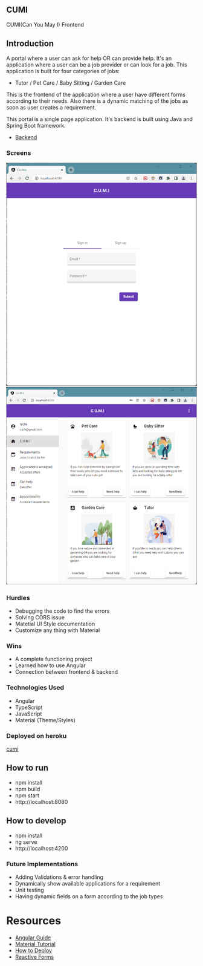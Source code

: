 ## CUMI
CUMI(Can You May I) Frontend

## Introduction
A portal where a user can ask for help OR can provide help. It's an application where a user can be a job provider or can look for a job. This application is built for four categories of jobs:
- Tutor / Pet Care / Baby Sitting / Garden Care

This is the frontend of the application where a user have different forms according to their needs. Also there is a dynamic matching of the jobs as soon as user creates a requirement.

This portal is a single page application. It's backend is built using Java and Spring Boot framework.
- [Backend](https://github.com/jaruchi/CapstoneProject-Backend)

### Screens
![Login Screen](/docs/login.png)
![Dashboard](/docs/Dashboard.png)


### Hurdles
- Debugging the code to find the errors
- Solving CORS issue
- Matetial UI Style documentation 
- Customize any thing with Material

### Wins
- A complete functioning project
- Learned how to use Angular
- Connection between frontend & backend

### Technologies Used
- Angular
- TypeScript
- JavaScript
- Material (Theme/Styles)

### Deployed on heroku
[cumi](https://cu-mi.herokuapp.com/)

## How to run
* npm install
* npm build
* npm start
* http://localhost:8080

## How to develop
* npm install
* ng serve
* http://localhost:4200

### Future Implementations
- Adding Validations & error handling
- Dynamically show available applications for a requirement
- Unit testing
- Having dynamic fields on a form according to the job types

# Resources
- [Angular Guide](https://angular.io/guide/build)
- [Material Tutorial](https://www.youtube.com/watch?v=jUfEn032IL8)
- [How to Deploy](https://medium.com/geekculture/how-to-easily-deploy-your-first-angular-app-on-heroku-65dd546)
- [Reactive Forms](https://codehandbook.org/how-to-create-angular-material-reactive-form/)

